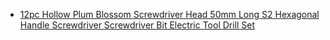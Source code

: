 - [12pc Hollow Plum Blossom Screwdriver Head 50mm Long S2 Hexagonal Handle Screwdriver Screwdriver Bit Electric Tool Drill Set](https://www.aliexpress.us/item/3256805577673023.html)
